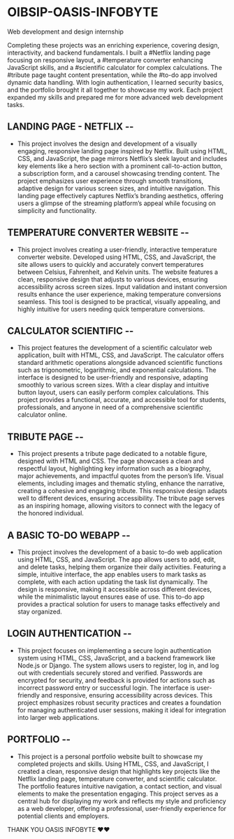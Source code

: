 # OIBSIP-OASIS-INFOBYTE
Web development and design internship

Completing these projects was an enriching experience, covering design, interactivity, and backend fundamentals. I built a #Netflix landing page focusing on responsive layout, a #temperature converter enhancing JavaScript skills, and a #scientific calculator for complex calculations. The #tribute page taught content presentation, while the #to-do app involved dynamic data handling. With login authentication, I learned security basics, and the portfolio brought it all together to showcase my work. Each project expanded my skills and prepared me for more advanced web development tasks.


## LANDING PAGE - NETFLIX --
- This project involves the design and development of a visually engaging, responsive landing page inspired by Netflix. Built using HTML, CSS, and JavaScript, the page mirrors Netflix’s sleek layout and includes key elements like a hero section with a prominent call-to-action button, a subscription form, and a carousel showcasing trending content. The project emphasizes user experience through smooth transitions, adaptive design for various screen sizes, and intuitive navigation. This landing page effectively captures Netflix’s branding aesthetics, offering users a glimpse of the streaming platform’s appeal while focusing on simplicity and functionality.

## TEMPERATURE CONVERTER WEBSITE --
- This project involves creating a user-friendly, interactive temperature converter website. Developed using HTML, CSS, and JavaScript, the site allows users to quickly and accurately convert temperatures between Celsius, Fahrenheit, and Kelvin units. The website features a clean, responsive design that adjusts to various devices, ensuring accessibility across screen sizes. Input validation and instant conversion results enhance the user experience, making temperature conversions seamless. This tool is designed to be practical, visually appealing, and highly intuitive for users needing quick temperature conversions.

## CALCULATOR SCIENTIFIC --
- This project features the development of a scientific calculator web application, built with HTML, CSS, and JavaScript. The calculator offers standard arithmetic operations alongside advanced scientific functions such as trigonometric, logarithmic, and exponential calculations. The interface is designed to be user-friendly and responsive, adapting smoothly to various screen sizes. With a clear display and intuitive button layout, users can easily perform complex calculations. This project provides a functional, accurate, and accessible tool for students, professionals, and anyone in need of a comprehensive scientific calculator online.

## TRIBUTE PAGE --
- This project presents a tribute page dedicated to a notable figure, designed with HTML and CSS. The page showcases a clean and respectful layout, highlighting key information such as a biography, major achievements, and impactful quotes from the person’s life. Visual elements, including images and thematic styling, enhance the narrative, creating a cohesive and engaging tribute. This responsive design adapts well to different devices, ensuring accessibility. The tribute page serves as an inspiring homage, allowing visitors to connect with the legacy of the honored individual.

## A BASIC TO-DO WEBAPP --
- This project involves the development of a basic to-do web application using HTML, CSS, and JavaScript. The app allows users to add, edit, and delete tasks, helping them organize their daily activities. Featuring a simple, intuitive interface, the app enables users to mark tasks as complete, with each action updating the task list dynamically. The design is responsive, making it accessible across different devices, while the minimalistic layout ensures ease of use. This to-do app provides a practical solution for users to manage tasks effectively and stay organized.

## LOGIN AUTHENTICATION --
- This project focuses on implementing a secure login authentication system using HTML, CSS, JavaScript, and a backend framework like Node.js or Django. The system allows users to register, log in, and log out with credentials securely stored and verified. Passwords are encrypted for security, and feedback is provided for actions such as incorrect password entry or successful login. The interface is user-friendly and responsive, ensuring accessibility across devices. This project emphasizes robust security practices and creates a foundation for managing authenticated user sessions, making it ideal for integration into larger web applications.

## PORTFOLIO --
- This project is a personal portfolio website built to showcase my completed projects and skills. Using HTML, CSS, and JavaScript, I created a clean, responsive design that highlights key projects like the Netflix landing page, temperature converter, and scientific calculator. The portfolio features intuitive navigation, a contact section, and visual elements to make the presentation engaging. This project serves as a central hub for displaying my work and reflects my style and proficiency as a web developer, offering a professional, user-friendly experience for potential clients and employers.



THANK YOU OASIS INFOBYTE ❤️❤️
